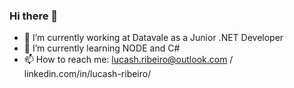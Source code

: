 ### Hi there 👋

- 🔭 I’m currently working at Datavale as a Junior .NET Developer
- 🌱 I’m currently learning NODE and C#
- 📫 How to reach me: lucash.ribeiro@outlook.com / linkedin.com/in/lucash-ribeiro/


